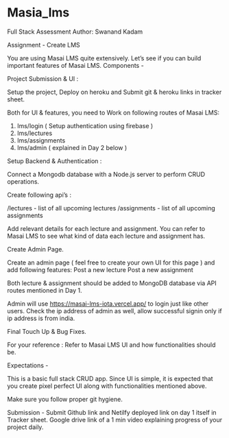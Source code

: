 # Masia_lms


Full Stack Assessment
Author: Swanand Kadam



Assignment - Create LMS

You are using Masai LMS quite extensively. Let’s see if you can build important features of Masai LMS. 
Components -

Project Submission & UI : 

Setup the project, Deploy on heroku and Submit git & heroku links in tracker sheet.

Both for UI & features, you need to Work on following routes of Masai LMS:

1. lms/login ( Setup authentication using firebase )
2. lms/lectures
3. lms/assignments
4. lms/admin ( explained in Day 2 below )




Setup Backend & Authentication : 

Connect a Mongodb database with a Node.js server to perform CRUD operations.

Create following api’s : 

/lectures - list of all upcoming lectures
/assignments - list of all upcoming assignments

Add relevant details for each lecture and assignment. You can refer to Masai LMS to see what kind of data each lecture and assignment has. 



Create Admin Page.



Create an admin page ( feel free to create your own UI for this page ) and add following features:
Post a new lecture
Post a new assignment

Both lecture & assignment should be added to MongoDB database via API routes mentioned in Day 1. 

Admin will use https://masai-lms-iota.vercel.app/ to login just like other users.
Check the ip address of admin as well, allow successful signin only if ip address is from india.




Final Touch Up & Bug Fixes.



For your reference : Refer to Masai LMS UI and how functionalities should be.


Expectations -

This is a basic full stack CRUD app. Since UI is simple, it is expected that you create pixel perfect UI along with functionalities mentioned above.

Make sure you follow proper git hygiene.


Submission -
Submit Github link and Netilfy deployed link on day 1 itself in Tracker sheet.
Google drive link of a 1 min video explaining progress of your project daily.

